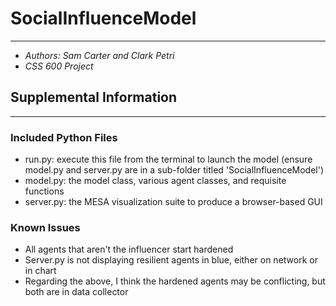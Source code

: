 # SocialInfluenceModel
---
- *Authors: Sam Carter and Clark Petri*
- *CSS 600 Project*

## Supplemental Information
---
### Included Python Files
- run.py: execute this file from the terminal to launch the model (ensure model.py and server.py are in a sub-folder titled 'SocialInfluenceModel')
- model.py: the model class, various agent classes, and requisite functions
- server.py: the MESA visualization suite to produce a browser-based GUI

### Known Issues
- All agents that aren't the influencer start hardened
- Server.py is not displaying resilient agents in blue, either on network or in chart
- Regarding the above, I think the hardened agents may be conflicting, but both are in data collector
